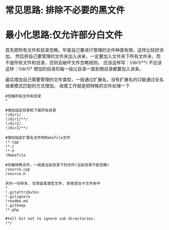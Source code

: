 # 常见思路: 排除不必要的黑文件
 
# 最小化思路:仅允许部分白文件
 
首先把所有文件和目录忽略，毕竟自己要进行管理的文件种类有限，这样比较好添加。
然后把自己要管理的文件夹加入进来，一定要加入文件夹下所有文件夹，而不是所有文件和目录，否则会破坏文件忽略规则。
应该这样写：!/dir1/**/	不应该这样：!/dir1/*
增加的目录的每一级父目录一直到根目录都要加入进来。
 
最后增加自己需要管理的文件类型，一般通过扩展名，没有扩展名的只能通过全名或者模式匹配的方式增加。
收尾工作就是把特殊的文件处理一下

 ```
#忽略所有文件和目录
*
 
#增加指定目录和下面所有目录
!/dir1/
!/dir1/**/
!/dir2/
!/dir2/**/
 
#增加指定扩展名文件和Makefile文件
!*.cpp
!*.c
!*.h
!Makefile
 
#忽略特殊文件，一般是当前目录下的文件(当前目录不能忽略)
/source.cpp
/source.h
 
另外一份样本, 仅保留某类型文件, 即使其在子文件夹中
*
 !.gitattributes
 !.gitignore
 !readme.md
 !.gitkeep
 !*.php
 
#tell Git not to ignore sub directories:
!*/
 ```
